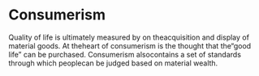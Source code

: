 # Consumerism

Quality of life is ultimately measured by on theacquisition and display of material goods. At theheart of consumerism is the thought that the“good life” can be purchased. Consumerism alsocontains a set of standards through which peoplecan be judged based on material wealth.

